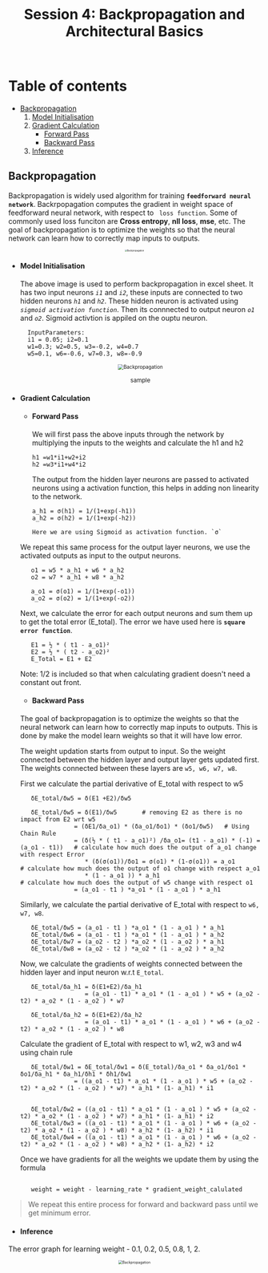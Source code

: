 <br/>
<h1 align="center">Session 4: Backpropagation and Architectural Basics</h1>
<br/>

Table of contents
=================

* [Backpropagation](#BACKPROPAGATION)
   1. [Model Initialisation](#MODEL-INITIALISATION)
   2. [Gradient Calculation](#GRADIENT-CALCULATION)
      * [Forward Pass](#forward-pass)
      * [Backward Pass](#bacward-pass)
   4. [Inference](#INFERENCE)


<!-- Backpropagation -->
## Backpropagation

Backpropagation is widely used algorithm for training **`feedforward neural network`**. Backrpopagation computes the gradient in weight space of feedforward 
neural network, with respect to ` loss function`. Some of commonly used loss funciton are **Cross entropy**, **nll loss**, **mse**, etc. The goal of backpropagation
is to optimize the weights so that the neural network can learn how to correctly map inputs to outputs.

<p align="center">
    <img src="./images/simple_perceptron_model.png" alt="Backpropagation" style="zoom: 30%;">
</p>

   <!--Model Initialisation -->

* #### Model Initialisation
    The above image is used to perform backpropagation in excel sheet. It has two input neurons *`i1`* and *`i2`*, these inputs are connected to two hidden 
    neurons *`h1`* and *`h2`*. These hidden neuron is activated using *`sigmoid activation function`*. Then its connnected to output neuron *`o1`* and *`o2`*. 
    Sigmoid activtion is appiled on the ouptu neuron.

        InputParameters:
        i1 = 0.05; i2=0.1
        w1=0.3; w2=0.5, w3=-0.2, w4=0.7
        w5=0.1, w6=-0.6, w7=0.3, w8=-0.9

    <p align="center">
       <img src="./images/modelbuild.png" alt="Backpropagation" style="zoom: 70%;">
    </p>
    <p align="center">
       <sub>sample</sub>
    </p>

* #### Gradient Calculation

   * #### Forward Pass
      We will first pass the above inputs through the network by multiplying the inputs to the weights and calculate the h1 and h2
      ```   
      h1 =w1*i1+w2+i2
      h2 =w3*i1+w4*i2
      ```  
      The output from the hidden layer neurons are passed to activated neurons using a activation function, this helps in adding non linearity to the network.
      ```
      a_h1 = σ(h1) = 1/(1+exp(-h1))
      a_h2 = σ(h2) = 1/(1+exp(-h2))
      
      Here we are using Sigmoid as activation function. `σ`
      
   We repeat this same process for the output layer neurons, we use the activated outputs as input to the output neurons.
   ```
      o1 = w5 * a_h1 + w6 * a_h2
      o2 = w7 * a_h1 + w8 * a_h2
      
      a_o1 = σ(o1) = 1/(1+exp(-o1))
      a_o2 = σ(o2) = 1/(1+exp(-o2))
   ```
   Next, we calculate the error for each output neurons and sum them up to get the total error (E_total). The error we have used here is **`square error function`**.
   ```
      E1 = ½ * ( t1 - a_o1)²
      E2 = ½ * ( t2 - a_o2)²
      E_Total = E1 + E2
   ```
   Note:  1/2 is included so that when calculating gradient doesn't need a constant out front.

   * #### Backward Pass

   The goal of backpropagation is to optimize the weights so that the neural network can learn how to correctly map inputs to outputs. This is done by make the model learn weights so that it will have low error.

   The weight updation starts from output to input. So the weight connected between the hidden layer and output layer gets updated first. The weights connected between these layers are `w5, w6, w7, w8`.<br/>

   First we calculate the partial derivative of E_total with respect to w5 
   ```
      δE_total/δw5 = δ(E1 +E2)/δw5
      
      δE_total/δw5 = δ(E1)/δw5       # removing E2 as there is no impact from E2 wrt w5	
                  = (δE1/δa_o1) * (δa_o1/δo1) * (δo1/δw5)	# Using Chain Rule
                  = (δ(½ * ( t1 - a_o1)²) /δa_o1= (t1 - a_o1) * (-1) = (a_o1 - t1))   # calculate how much does the output of a_o1 change with respect Error
                     * (δ(σ(o1))/δo1 = σ(o1) * (1-σ(o1)) = a_o1                       # calculate how much does the output of o1 change with respect a_o1
                     * (1 - a_o1 )) * a_h1                                            # calculate how much does the output of w5 change with respect o1
                  = (a_o1 - t1 ) *a_o1 * (1 - a_o1 ) * a_h1
   ```

   Similarly, we calculate the partial derivative of E_total with respect to `w6, w7, w8`.
   ```
      δE_total/δw5 = (a_o1 - t1 ) *a_o1 * (1 - a_o1 ) * a_h1
      δE_total/δw6 = (a_o1 - t1 ) *a_o1 * (1 - a_o1 ) * a_h2
      δE_total/δw7 = (a_o2 - t2 ) *a_o2 * (1 - a_o2 ) * a_h1
      δE_total/δw8 = (a_o2 - t2 ) *a_o2 * (1 - a_o2 ) * a_h2
   ```
   Now, we calculate the gradients of weights connected between the hidden layer and input neuron w.r.t `E_total`.
   ```
      δE_total/δa_h1 = δ(E1+E2)/δa_h1 
                     = (a_o1 - t1) * a_o1 * (1 - a_o1 ) * w5 + (a_o2 - t2) * a_o2 * (1 - a_o2 ) * w7
                     
      δE_total/δa_h2 = δ(E1+E2)/δa_h2 
                     = (a_o1 - t1) * a_o1 * (1 - a_o1 ) * w6 + (a_o2 - t2) * a_o2 * (1 - a_o2 ) * w8
   ```                   
   Calculate the gradient of E_total with respect to w1, w2, w3 and w4 using chain rule   
   ```
      δE_total/δw1 = δE_total/δw1 = δ(E_total)/δa_o1 * δa_o1/δo1 * δo1/δa_h1 * δa_h1/δh1 * δh1/δw1
                  = ((a_o1 - t1) * a_o1 * (1 - a_o1 ) * w5 + (a_o2 - t2) * a_o2 * (1 - a_o2 ) * w7) * a_h1 * (1- a_h1) * i1
                  
      
      δE_total/δw2 = ((a_o1 - t1) * a_o1 * (1 - a_o1 ) * w5 + (a_o2 - t2) * a_o2 * (1 - a_o2 ) * w7) * a_h1 * (1- a_h1) * i2
      δE_total/δw3 = ((a_o1 - t1) * a_o1 * (1 - a_o1 ) * w6 + (a_o2 - t2) * a_o2 * (1 - a_o2 ) * w8) * a_h2 * (1- a_h2) * i1
      δE_total/δw4 = ((a_o1 - t1) * a_o1 * (1 - a_o1 ) * w6 + (a_o2 - t2) * a_o2 * (1 - a_o2 ) * w8) * a_h2 * (1- a_h2) * i2
   ```

   Once we have gradients for all the weights we update them by using the formula

   ```

      weight = weight - learning_rate * gradient_weight_calulated

   ```

> We repeat this entire process for forward and backward pass until we get minimum error.

* #### Inference
The error graph for learning weight - 0.1, 0.2, 0.5, 0.8, 1, 2.

<p align="center">
   <img src="./images/lossoutput1.png" alt="Backpropagation" style="zoom: 50%;">
</p>

    
    
    
    
    
    
    
    